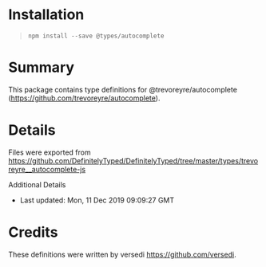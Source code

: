 # Installation
> `npm install --save @types/autocomplete`

# Summary
This package contains type definitions for @trevoreyre/autocomplete (https://github.com/trevoreyre/autocomplete).

# Details
Files were exported from https://github.com/DefinitelyTyped/DefinitelyTyped/tree/master/types/trevoreyre__autocomplete-js

Additional Details
 * Last updated: Mon, 11 Dec 2019 09:09:27 GMT

# Credits
These definitions were written by versedi <https://github.com/versedi>.
